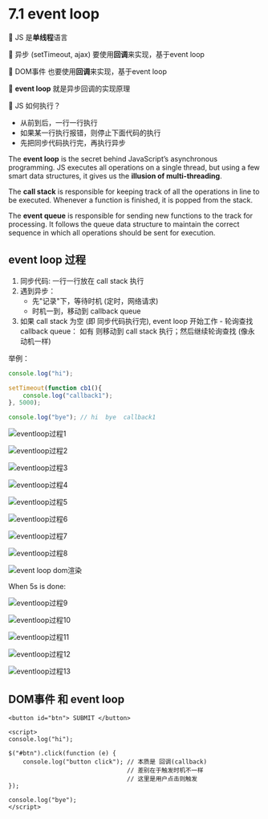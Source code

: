 # 7.1 event loop

🔷 JS 是**单线程**语言

🔷 异步 \(setTimeout, ajax\) 要使用**回调**来实现，基于event loop

🔷 DOM事件 也要使用**回调**来实现，基于event loop

🔶 **event loop** 就是异步回调的实现原理

🔶 JS 如何执行？

* 从前到后，一行一行执行
* 如果某一行执行报错，则停止下面代码的执行
* 先把同步代码执行完，再执行异步

The **event loop** is the secret behind JavaScript’s asynchronous programming. JS executes all operations on a single thread, but using a few smart data structures, it gives us the **illusion of multi-threading**.

The **call stack** is responsible for keeping track of all the operations in line to be executed. Whenever a function is finished, it is popped from the stack.

The **event queue** is responsible for sending new functions to the track for processing. It follows the queue data structure to maintain the correct sequence in which all operations should be sent for execution.

## event loop 过程

1. 同步代码: 一行一行放在 call stack 执行
2. 遇到异步：
   * 先"记录"下，等待时机 \(定时，网络请求\)
   * 时机一到，移动到 callback queue
3. 如果 call stack 为空 \(即 同步代码执行完\), event loop 开始工作 - 轮询查找 callback queue： 如有 则移动到 call stack 执行；然后继续轮询查找 \(像永动机一样\)

举例：

```javascript
console.log("hi");

setTimeout(function cb1(){
    console.log("callback1");
}, 5000);

console.log("bye"); // hi  bye  callback1
```

![eventloop&#x8FC7;&#x7A0B;1](../../.gitbook/assets/eventloop1.png)

![eventloop&#x8FC7;&#x7A0B;2](../../.gitbook/assets/eventloop2.png)

![eventloop&#x8FC7;&#x7A0B;3](../../.gitbook/assets/eventloop3.png)

![eventloop&#x8FC7;&#x7A0B;4](../../.gitbook/assets/eventloop4.png)

![eventloop&#x8FC7;&#x7A0B;5](../../.gitbook/assets/eventloop5.png)

![eventloop&#x8FC7;&#x7A0B;6](../../.gitbook/assets/eventloop6.png)

![eventloop&#x8FC7;&#x7A0B;7](../../.gitbook/assets/eventloop7.png)

![eventloop&#x8FC7;&#x7A0B;8](../../.gitbook/assets/eventloop7.png)

![event loop dom&#x6E32;&#x67D3;](../../.gitbook/assets/eventloop-dom.png)

When 5s is done:

![eventloop&#x8FC7;&#x7A0B;9](../../.gitbook/assets/eventloop9.png)

![eventloop&#x8FC7;&#x7A0B;10](../../.gitbook/assets/eventloop10.png)

![eventloop&#x8FC7;&#x7A0B;11](../../.gitbook/assets/eventloop11.png)

![eventloop&#x8FC7;&#x7A0B;12](../../.gitbook/assets/eventloop12.png)

![eventloop&#x8FC7;&#x7A0B;13](../../.gitbook/assets/eventloop13.png)

## DOM事件 和 event loop

```markup
<button id="btn"> SUBMIT </button>

<script>
console.log("hi");

$("#btn").click(function (e) {
    console.log("button click"); // 本质是 回调(callback) 
                                 // 差别在于触发时机不一样
                                 // 这里是用户点击则触发
});

console.log("bye");
</script>
```

